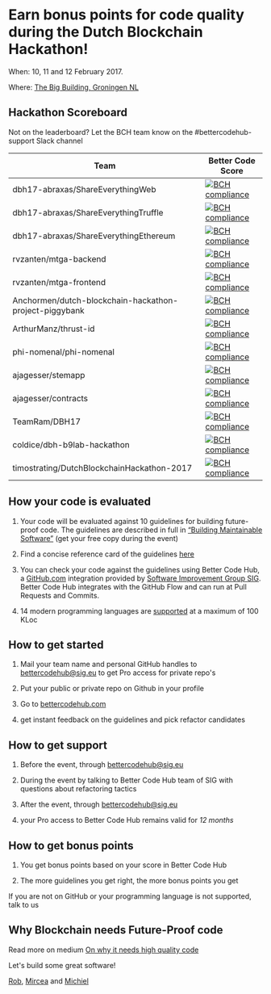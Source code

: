 # Earn bonus points for code quality during the Dutch Blockchain Hackathon!

When: 10, 11 and 12 February 2017.

Where: [The Big Building, Groningen NL](https://blockchainhackathon.eu/events/hackathon-the-big-weekend)

## Hackathon Scoreboard

Not on the leaderboard? Let the BCH team know on the #bettercodehub-support Slack channel

Team | Better Code Score
--- | ---
dbh17-abraxas/ShareEverythingWeb | [![BCH compliance](https://bettercodehub.com/edge/badge/dbh17-abraxas/ShareEverythingWeb)](https://bettercodehub.com)
dbh17-abraxas/ShareEverythingTruffle | [![BCH compliance](https://bettercodehub.com/edge/badge/dbh17-abraxas/ShareEverythingTruffle)](https://bettercodehub.com)
dbh17-abraxas/ShareEverythingEthereum | [![BCH compliance](https://bettercodehub.com/edge/badge/dbh17-abraxas/ShareEverythingEthereum)](https://bettercodehub.com)
rvzanten/mtga-backend | [![BCH compliance](https://bettercodehub.com/edge/badge/rvzanten/mtga-backend)](https://bettercodehub.com)
rvzanten/mtga-frontend | [![BCH compliance](https://bettercodehub.com/edge/badge/rvzanten/mtga-frontend)](https://bettercodehub.com)
Anchormen/dutch-blockchain-hackathon-project-piggybank | [![BCH compliance](https://bettercodehub.com/edge/badge/Anchormen/dutch-blockchain-hackathon-project-piggybank)](https://bettercodehub.com)
ArthurManz/thrust-id | [![BCH compliance](https://bettercodehub.com/edge/badge/ArthurManz/thrust-id)](https://bettercodehub.com)
phi-nomenal/phi-nomenal | [![BCH compliance](https://bettercodehub.com/edge/badge/phi-nomenal/phi-nomenal)](https://bettercodehub.com)
ajagesser/stemapp | [![BCH compliance](https://bettercodehub.com/edge/badge/ajagesser/contracts)](https://bettercodehub.com)
ajagesser/contracts | [![BCH compliance](https://bettercodehub.com/edge/badge/ajagesser/contracts)](https://bettercodehub.com)
TeamRam/DBH17 | [![BCH compliance](https://bettercodehub.com/edge/badge/TeamRam/DBH17)](https://bettercodehub.com)
coldice/dbh-b9lab-hackathon  | [![BCH compliance](https://bettercodehub.com/edge/badge/coldice/dbh-b9lab-hackathon)](https://bettercodehub.com)
timostrating/DutchBlockchainHackathon-2017 | [![BCH compliance](https://bettercodehub.com/edge/badge/timostrating/DutchBlockchainHackathon-2017)](https://bettercodehub.com)


## How your code is evaluated

1. Your code will be evaluated against 10 guidelines for building future-proof code. The guidelines are described in full in [“Building Maintainable Software”](http://shop.oreilly.com/product/0636920049159.do) (get your free copy during the event)

2. Find a concise reference card of the guidelines [here](https://cdn-images-1.medium.com/max/1200/1*TS-ZTeI7sQS7dy_AlMqSXQ.png)

3. You can check your code against the guidelines using Better Code Hub, a [GitHub.com](https://Github.com) integration provided by [Software Improvement Group SIG](https://www.sig.eu). Better Code Hub integrates with the GitHub Flow and can run at Pull Requests and Commits.

4. 14 modern programming languages are [supported](https://bettercodehub.com/docs/configuration-manual) at a maximum of 100 KLoc


## How to get started

1. Mail your team name and personal GitHub handles to [bettercodehub@sig.eu](mailto:bettercodehub@sig.eu) to get Pro access for private repo's

2. Put your public or private repo on Github in your profile

3. Go to [bettercodehub.com](https://bettercodehub.com) 

4. get instant feedback on the guidelines and pick refactor candidates



## How to get support

1. Before the event, through bettercodehub@sig.eu

2. During the event by talking to Better Code Hub team of SIG with questions about refactoring tactics

3. After the event, through bettercodehub@sig.eu 

4. your Pro access to Better Code Hub remains valid for *12 months*


## How to get bonus points

1. You get bonus points based on your score in Better Code Hub

2. The more guidelines you get right, the more bonus points you get

If you are not on GitHub or your programming language is not supported, talk to us


## Why Blockchain needs Future-Proof code

Read more on medium [On why it needs high quality code ](https://medium.com/@jstvssr/why-blockchain-needs-future-proof-code-cb09b39175e1#.bqfmcig55)

Let's build some great software!

[Rob](https://github.com/robvanderleek), [Mircea](https://github.com/mcadariu) and [Michiel](https://github.com/michielcuijpers)

